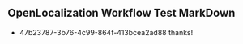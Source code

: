 ## OpenLocalization Workflow Test MarkDown
* 47b23787-3b76-4c99-864f-413bcea2ad88 
thanks!<!--HONumber=Feb16_HO4-->

